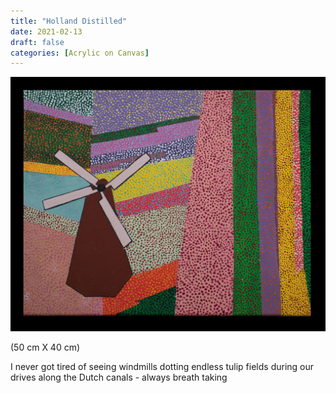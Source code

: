 ```yaml
---
title: "Holland Distilled"
date: 2021-02-13
draft: false
categories: [Acrylic on Canvas]
---
```


![](../../static/images/2021/02/Holland-Distilled-2-scaled.jpg)

(50 cm X 40 cm)

I never got tired of seeing windmills dotting endless tulip fields during our drives along the Dutch canals - always breath taking